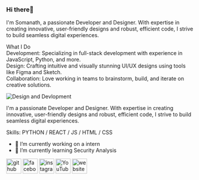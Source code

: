 ### Hi there👏
I'm Somanath, a passionate Developer and Designer. With expertise in creating innovative, user-friendly designs and robust, efficient code, I strive to build seamless digital experiences.


What I Do                                                                                    
Development: Specializing in full-stack development with experience in JavaScript, Python, and more.                                                                                         
Design: Crafting intuitive and visually stunning UI/UX designs using tools like Figma and Sketch.                                                                                           
Collaboration: Love working in teams to brainstorm, build, and iterate on creative solutions.

![Design and Devlopment](https://scontent.fbbi1-1.fna.fbcdn.net/v/t39.30808-6/465756900_1744061303032164_7127563687883695389_n.png?stp=dst-png_s960x960&_nc_cat=104&ccb=1-7&_nc_sid=cc71e4&_nc_ohc=dPXHdqt8tsAQ7kNvgF_B4Hc&_nc_zt=23&_nc_ht=scontent.fbbi1-1.fna&_nc_gid=AE1Hm7N-WvVmlnd90E7l4Q0&oh=00_AYAt-psJ3BugTPWbpcqbSboVpoYR_nj-kwjMBRkjN9Frpg&oe=672CF03A)

I'm a passionate Developer and Designer. With expertise in creating innovative, user-friendly designs and robust, efficient code, I strive to build seamless digital experiences.

Skills: PYTHON / REACT / JS / HTML / CSS

- 🔭 I’m currently working on a intern 
- 🌱 I’m currently learning Security Analysis 


[<img src='https://cdn.jsdelivr.net/npm/simple-icons@3.0.1/icons/github.svg' alt='github' height='40'>](https://github.com/somanath047)  [<img src='https://cdn.jsdelivr.net/npm/simple-icons@3.0.1/icons/facebook.svg' alt='facebook' height='40'>](https://www.facebook.com/https://www.facebook.com/sujatanayak.ani.7)  [<img src='https://cdn.jsdelivr.net/npm/simple-icons@3.0.1/icons/instagram.svg' alt='instagram' height='40'>](https://www.instagram.com/https://www.instagram.com/4x__s_t_a_r//)  [<img src='https://cdn.jsdelivr.net/npm/simple-icons@3.0.1/icons/youtube.svg' alt='YouTube' height='40'>](https://www.youtube.com/channel/https://www.youtube.com/@stargaming00007)  [<img src='https://cdn.jsdelivr.net/npm/simple-icons@3.0.1/icons/icloud.svg' alt='website' height='40'>](https://github.com/somanath047)  
